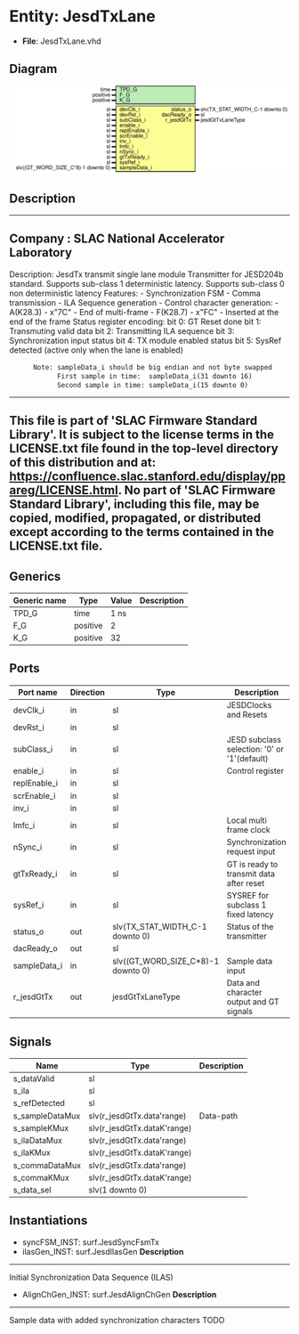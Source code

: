 # Entity: JesdTxLane

- **File**: JesdTxLane.vhd
## Diagram

![Diagram](JesdTxLane.svg "Diagram")
## Description

-----------------------------------------------------------------------------
 Company    : SLAC National Accelerator Laboratory
-----------------------------------------------------------------------------
 Description: JesdTx transmit single lane module
              Transmitter for JESD204b standard.
              Supports sub-class 1 deterministic latency.
              Supports sub-class 0 non deterministic latency
              Features:
              - Synchronization FSM
              - Comma transmission
              - ILA Sequence generation
              - Control character generation:
                   - A(K28.3) - x"7C" - End of multi-frame
                   - F(K28.7) - x"FC" - Inserted at the end of the frame
             Status register encoding:
                bit 0: GT Reset done
                bit 1: Transmuting valid data
                bit 2: Transmitting ILA sequence
                bit 3: Synchronization input status
                bit 4: TX module enabled status
                bit 5: SysRef detected (active only when the lane is enabled)

          Note: sampleData_i should be big endian and not byte swapped
                First sample in time:  sampleData_i(31 downto 16)
                Second sample in time: sampleData_i(15 downto 0)
-----------------------------------------------------------------------------
 This file is part of 'SLAC Firmware Standard Library'.
 It is subject to the license terms in the LICENSE.txt file found in the
 top-level directory of this distribution and at:
    https://confluence.slac.stanford.edu/display/ppareg/LICENSE.html.
 No part of 'SLAC Firmware Standard Library', including this file,
 may be copied, modified, propagated, or distributed except according to
 the terms contained in the LICENSE.txt file.
-----------------------------------------------------------------------------
## Generics

| Generic name | Type     | Value | Description |
| ------------ | -------- | ----- | ----------- |
| TPD_G        | time     | 1 ns  |             |
| F_G          | positive | 2     |             |
| K_G          | positive | 32    |             |
## Ports

| Port name    | Direction | Type                               | Description                                  |
| ------------ | --------- | ---------------------------------- | -------------------------------------------- |
| devClk_i     | in        | sl                                 | JESDClocks and Resets                        |
| devRst_i     | in        | sl                                 |                                              |
| subClass_i   | in        | sl                                 | JESD subclass selection: '0' or '1'(default) |
| enable_i     | in        | sl                                 | Control register                             |
| replEnable_i | in        | sl                                 |                                              |
| scrEnable_i  | in        | sl                                 |                                              |
| inv_i        | in        | sl                                 |                                              |
| lmfc_i       | in        | sl                                 | Local multi frame clock                      |
| nSync_i      | in        | sl                                 | Synchronization request input                |
| gtTxReady_i  | in        | sl                                 | GT is ready to transmit data after reset     |
| sysRef_i     | in        | sl                                 | SYSREF for subclass 1 fixed latency          |
| status_o     | out       | slv(TX_STAT_WIDTH_C-1 downto 0)    | Status of the transmitter                    |
| dacReady_o   | out       | sl                                 |                                              |
| sampleData_i | in        | slv((GT_WORD_SIZE_C*8)-1 downto 0) | Sample data input                            |
| r_jesdGtTx   | out       | jesdGtTxLaneType                   | Data and character output and GT signals     |
## Signals

| Name            | Type                        | Description |
| --------------- | --------------------------- | ----------- |
| s_dataValid     | sl                          |             |
| s_ila           | sl                          |             |
| s_refDetected   | sl                          |             |
| s_sampleDataMux | slv(r_jesdGtTx.data'range)  |  Data-path  |
| s_sampleKMux    | slv(r_jesdGtTx.dataK'range) |             |
| s_ilaDataMux    | slv(r_jesdGtTx.data'range)  |             |
| s_ilaKMux       | slv(r_jesdGtTx.dataK'range) |             |
| s_commaDataMux  | slv(r_jesdGtTx.data'range)  |             |
| s_commaKMux     | slv(r_jesdGtTx.dataK'range) |             |
| s_data_sel      | slv(1 downto 0)             |             |
## Instantiations

- syncFSM_INST: surf.JesdSyncFsmTx
- ilasGen_INST: surf.JesdIlasGen
**Description**
--------------------------------------------------
 Initial Synchronization Data Sequence (ILAS)

- AlignChGen_INST: surf.JesdAlignChGen
**Description**
--------------------------------------------------
 Sample data with added synchronization characters TODO

